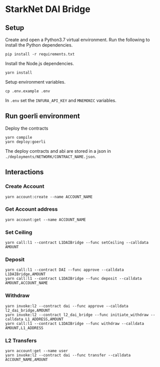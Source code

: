 # StarkNet DAI Bridge

## Setup

Create and open a Python3.7 virtual environment. Run the following to install the Python dependencies.
```
pip install -r requirements.txt
```

Install the Node.js dependencies.
```
yarn install
```

Setup environment variables.
```
cp .env.example .env
```

In `.env` set the `INFURA_API_KEY` and `MNEMONIC` variables.


## Run goerli environment
Deploy the contracts
```
yarn compile
yarn deploy:goerli
```

The deploy contracts and abi are stored in a json in `./deployments/NETWORK/CONTRACT_NAME.json`.

## Interactions

### Create Account
```
yarn account:create --name ACCOUNT_NAME
```

### Get Account address
```
yarn account:get --name ACCOUNT_NAME
```

### Set Ceiling
```
yarn call:l1 --contract L1DAIBridge --func setCeiling --calldata AMOUNT
```

### Deposit
```
yarn call:l1 --contract DAI --func approve --calldata L1DAIBridge,AMOUNT
yarn call:l1 --contract L1DAIBridge --func deposit --calldata AMOUNT,ACCOUNT_NAME
```

### Withdraw
```
yarn invoke:l2 --contract dai --func approve --calldata l2_dai_bridge,AMOUNT
yarn invoke:l2 --contract l2_dai_bridge --func initiate_withdraw --calldata L1_ADDRESS,AMOUNT
yarn call:l1 --contract L1DAIBridge --func withdraw --calldata AMOUNT,L1_ADDRESS
```

### L2 Transfers
```
yarn account:get --name user
yarn invoke:l2 --contract dai --func transfer --calldata ACCOUNT_NAME,AMOUNT
```
